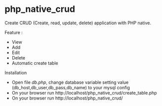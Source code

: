 # php_native_crud

Create CRUD (Create, read, update, delete) application with PHP native.

Feature :
- View
- Add
- Edit
- Delete
- Automatic create table

Installation
- Open file *db.php*, change database variable setting value (db_host,db_user,db_pass,db_name) to your mysql config
- On your browser run http://localhost/php_native_crud/create_table.php
- On your browser run http://localhost/php_native_crud/
